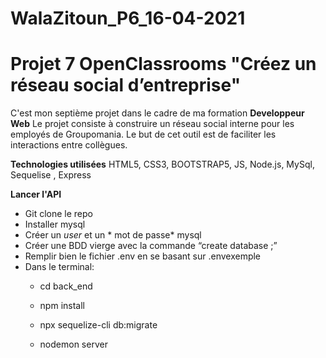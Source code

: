 # WalaZitoun_P6_16-04-2021
# Projet 7 OpenClassrooms "Créez un réseau social d’entreprise"
C'est mon septième projet dans le cadre de ma formation **Developpeur Web**
Le projet consiste à construire un réseau social interne pour les employés de Groupomania. Le but de cet outil est de faciliter les interactions entre collègues.

**Technologies utilisées**
HTML5, CSS3, BOOTSTRAP5, JS, Node.js, MySql, Sequelise , Express

**Lancer l'API**
- Git clone le repo
- Installer mysql 
- Créer un *user* et un * mot de passe* mysql
- Créer une BDD vierge avec la commande “create database <NOMBDD>;”
- Remplir bien le fichier .env en se basant sur .envexemple
- Dans le terminal:
    * cd back_end

    * npm install

    * npx sequelize-cli db:migrate

    * nodemon server
